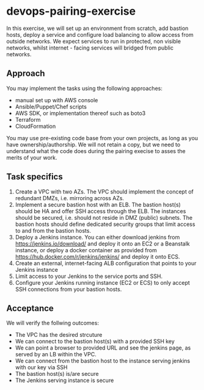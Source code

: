 # devops-pairing-exercise

In this exercise, we will set up an environment from scratch, add bastion hosts, deploy a service 
and configure load balancing to allow access from outside networks.
We expect services to run in protected, non visible networks, whilst internet - facing services will bridged from public networks.

## Approach

You may implement the tasks using the following approaches:

* manual set up with AWS console
* Ansible/Puppet/Chef scripts
* AWS SDK, or implementation thereof such as boto3
* Terraform
* CloudFormation

You may use pre-existing code base from your own projects, as long as you have ownership/authorship. We will not retain a copy, 
but we need to understand what the code does during the pairing execise to asses the merits of your work.

## Task specifics

1. Create a VPC with two AZs. The VPC should implement the concept of redundant DMZs, i.e. mirroring across AZs.
2. Implement a secure bastion host with an ELB. The bastion host(s) should be HA and offer SSH access through the ELB. 
The instances should be secured, i.e. should not reside in DMZ (public) subnets. The bastion hosts should define dedicated security groups 
that limit access to and from the bastion hosts.
3. Deploy a Jenkins instance. You can either download jenkins from https://jenkins.io/download/ and deploy it onto an EC2 or a Beanstalk instance, 
or deploy a docker container as provided from https://hub.docker.com/r/jenkins/jenkins/ and deploy it onto ECS.
4. Create an external, internet-facing ALB configuration that points to your Jenkins instance 
5. Limit access to your Jenkins to the service ports and SSH.
6. Configure your Jenkins running instance (EC2 or ECS) to only accept SSH connections from your bastion hosts.

## Acceptance

We will verify the follwing outcomes:
* The VPC has the desired strcuture
* We can connect to the bastion host(s) with a provided SSH key
* We can point a browser to provided URL and see the jenkins page, as served by an LB within the VPC.
* We can connect from the bastion host to the instance serving jenkins with our key via SSH
* The bastion host(s) is/are secure
* The Jenkins serving instance is secure
